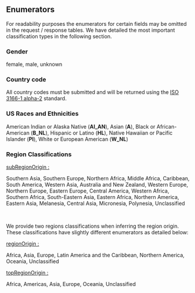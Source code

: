## Enumerators

For readability purposes the enumerators for certain fields may be omitted in the request / response tables. We have detailed the most important classification types in the following section.

### Gender

female, male, unknown

### Country code

All country codes must be submitted and will be returned using the <a target="blank" href="https://en.wikipedia.org/wiki/ISO_3166-1_alpha-2">ISO 3166-1 alpha-2</a> standard.

### US Races and Ethnicities

American Indian or Alaska Native (**AI_AN**), Asian (**A**), Black or African-American (**B_NL**), Hispanic or Latino (**HL**), Native Hawaiian or Pacific Islander (**PI**), White or European American (**W_NL**)

### Region Classifications

<ins>subRegionOrigin :</ins>

Southern Asia, Southern Europe, Northern Africa, Middle Africa, Caribbean, South America, Western Asia, Australia and New Zealand, Western Europe, Northern Europe, Eastern Europe, Central America, Western Africa, Southern Africa, South-Eastern Asia, Eastern Africa, Northern America, Eastern Asia, Melanesia, Central Asia, Micronesia, Polynesia, Unclassified

<br>

We provide two regions classifications when inferring the region origin. These classifications have slightly different enumerators as detailed below:

<ins>regionOrigin :</ins>

Africa, Asia, Europe, Latin America and the Caribbean, Northern America, Oceania, Unclassified

<ins>topRegionOrigin :</ins>

Africa, Americas, Asia, Europe, Oceania, Unclassified

